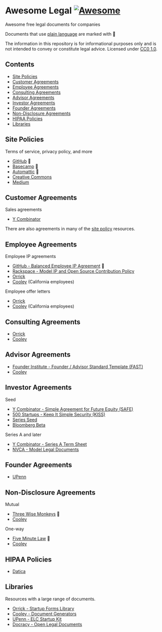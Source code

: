 # Awesome Legal [![Awesome](https://awesome.re/badge-flat2.svg)](https://awesome.re)

Awesome free legal documents for companies

Documents that use [plain language](https://hbr.org/2018/01/the-case-for-plain-language-contracts) are marked with :tada:

The information in this repository is for informational purposes only and is not intended to convey or constitute legal advice. Licensed under [CC0 1.0](LICENSE.txt).

## Contents

- [Site Policies](#site-policies)
- [Customer Agreements](#customer-agreements)
- [Employee Agreements](#employee-agreements)
- [Consulting Agreements](#consulting-agreements)
- [Advisor Agreements](#advisor-agreements)
- [Investor Agreements](#investor-agreements)
- [Founder Agreements](#founder-agreements)
- [Non-Disclosure Agreements](#non-disclosure-agreements)
- [HIPAA Policies](#hipaa-policies)
- [Libraries](#libraries)

## Site Policies

Terms of service, privacy policy, and more

- [GitHub](https://github.com/github/site-policy) :tada:
- [Basecamp](https://github.com/basecamp/policies) :tada:
- [Automattic](https://github.com/Automattic/legalmattic) :tada:
- [Creative Commons](https://creativecommons.org/policies/)
- [Medium](https://github.com/Medium/medium-policy)

## Customer Agreements

Sales agreements

- [Y Combinator](https://www.ycombinator.com/sales_agreement/)

There are also agreements in many of the [site policy](#site-policies) resources.

## Employee Agreements

Employee IP agreements

- [GitHub - Balanced Employee IP Agreement](https://github.com/github/balanced-employee-ip-agreement) :tada:
- [Rackspace - Model IP and Open Source Contribution Policy](https://processmechanics.com/2015/07/23/a-model-ip-and-open-source-contribution-policy/)
- [Orrick](https://www.orrick.com/en/Total-Access/Tool-Kit/Start-Up-Forms/Employment-and-Consultant)
- [Cooley](https://www.cooleygo.com/documents/form-employee-confidential-information-inventions-assignment-agreement/) (California employees)

Employee offer letters

- [Orrick](https://www.orrick.com/en/Total-Access/Tool-Kit/Start-Up-Forms/Employment-and-Consultant)
- [Cooley](https://www.cooleygo.com/documents/form-employee-offer-letter/) (California employees)

## Consulting Agreements

- [Orrick](https://www.orrick.com/en/Total-Access/Tool-Kit/Start-Up-Forms/Employment-and-Consultant)
- [Cooley](https://www.cooleygo.com/documents/form-consulting-agreement/)

## Advisor Agreements

- [Founder Institute - Founder / Advisor Standard Template (FAST)](https://fi.co/FAST)
- [Cooley](https://www.cooleygo.com/documents/form-advisor-agreement/)

## Investor Agreements

Seed

- [Y Combinator - Simple Agreement for Future Equity (SAFE)](https://www.ycombinator.com/documents/#safe)
- [500 Startups - Keep It Simple Security (KISS)](https://500.co/kiss/)
- [Series Seed](https://github.com/seriesseed/equity)
- [Bloomberg Beta](https://github.com/Bloomberg-Beta/Investment-Documents)

Series A and later

- [Y Combinator - Series A Term Sheet](https://www.ycombinator.com/series_a_term_sheet/)
- [NVCA - Model Legal Documents](https://nvca.org/model-legal-documents/)

## Founder Agreements

- [UPenn](https://www.law.upenn.edu/clinic/entrepreneurship/startupkit/founders-agreement.pdf)

## Non-Disclosure Agreements

Mutual

- [Three Wise Monkeys](https://stuffandnonsense.co.uk/projects/three-wise-monkeys) :tada:
- [Cooley](https://www.cooleygo.com/documents/form-non-disclosure-agreement-mutual/)

One-way

- [Five Minute Law](https://fiveminutelaw.com/2018/06/04/the-plain-language-nda/) :tada:
- [Cooley](https://www.cooleygo.com/documents/form-non-disclosure-agreement-one-way/)

## HIPAA Policies

- [Datica](https://github.com/catalyzeio/policies)

## Libraries

Resources with a large range of documents.

- [Orrick - Startup Forms Library](https://www.orrick.com/Total-Access/Tool-Kit/Start-Up-Forms)
- [Cooley - Document Generators](https://www.cooleygo.com/documents/index-document-generators/)
- [UPenn - ELC Startup Kit](https://www.law.upenn.edu/clinic/entrepreneurship/startupkit/)
- [Docracy - Open Legal Documents](https://www.docracy.com/)
